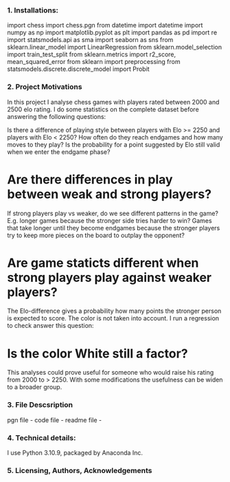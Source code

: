 
### 1. Installations:

import chess 
import chess.pgn 
from datetime import datetime
import numpy as np
import matplotlib.pyplot as plt
import pandas as pd
import re
import statsmodels.api as sma
import seaborn as sns
from sklearn.linear_model import LinearRegression
from sklearn.model_selection import train_test_split
from sklearn.metrics import r2_score, mean_squared_error
from sklearn import preprocessing
from statsmodels.discrete.discrete_model import Probit

### 2. Project Motivations

In this project I analyse chess games with players rated between 2000 and 2500 elo rating. I do some statistics on the complete dataset before answering the following questions:

Is there a difference of playing style between players with Elo >= 2250 and players with Elo < 2250? How often do they reach endgames and how many moves to they play? Is the probability for a point suggested by Elo still valid when we enter the endgame phase? 
# Are there differences in play between weak and strong players?

If strong players play vs weaker, do we see different patterns in the game? E.g. longer games because the stronger side tries harder to win? Games that take longer until they become endgames because the stronger players try to keep more pieces on the board to outplay the opponent? 
# Are game staticts different when strong players play against weaker players? 


The Elo-difference gives a probability how many points the stronger person is expected to score. The color is not taken into account. I run a regression to check answer this question:
# Is the color White still a factor?

This analyses could prove useful for someone who would raise his rating from 2000 to > 2250. With some modifications the usefulness can be widen to a broader group. 

### 3. File Descsription

pgn file - 
code file - 
readme file - 

### 4. Technical details:

I use Python 3.10.9, packaged by Anaconda Inc. 

### 5. Licensing, Authors, Acknowledgements 

